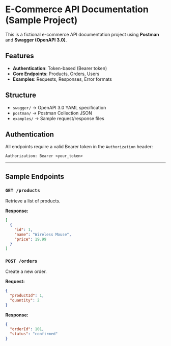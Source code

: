 # E-Commerce API Documentation (Sample Project)

This is a fictional e-commerce API documentation project using **Postman** and **Swagger (OpenAPI 3.0)**.

## Features
- **Authentication**: Token-based (Bearer token)
- **Core Endpoints**: Products, Orders, Users
- **Examples**: Requests, Responses, Error formats

## Structure
- `swagger/` → OpenAPI 3.0 YAML specification
- `postman/` → Postman Collection JSON
- `examples/` → Sample request/response files

## Authentication
All endpoints require a valid Bearer token in the `Authorization` header:
```
Authorization: Bearer <your_token>
```

---

## Sample Endpoints

### `GET /products`
Retrieve a list of products.

**Response:**
```json
[
  {
    "id": 1,
    "name": "Wireless Mouse",
    "price": 19.99
  }
]
```

### `POST /orders`
Create a new order.

**Request:**
```json
{
  "productId": 1,
  "quantity": 2
}
```

**Response:**
```json
{
  "orderId": 101,
  "status": "confirmed"
}
```
